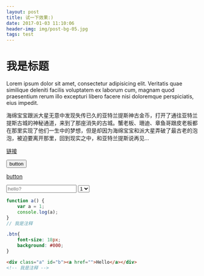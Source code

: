 ```yaml
---
layout: post
title: 试一下效果:)
date: 2017-01-03 11:10:06
header-img: img/post-bg-05.jpg
tags: test
---
```


我是标题
======

Lorem ipsum dolor sit amet, consectetur adipisicing elit. Veritatis quae similique deleniti facilis voluptatem ex laborum cum, magnam quod praesentium rerum illo excepturi libero facere nisi doloremque perspiciatis, eius impedit.

海绵宝宝跟派大星无意中发现失传已久的亚特兰提斯神古金币，打开了通往亚特兰提斯古城的神秘通道，来到了那座消失的古城。蟹老板、珊迪、章鱼哥跟皮老板都在那里实现了他们一生中的梦想，但是却因为海绵宝宝和派大星弄破了最古老的泡泡，被迫要离开那里，回到现实之中，和亚特兰提斯说再见...

<a href="javascript:;">链接</a>

<button class="btn">button</button>

<a href="javascript:;" class="btn">button</a>

<input type="text" placeholder="hello?">

<select name="" id="">
	<option value="">1</option>
	<option value="">2</option>
	<option value="">3</option>
</select>


```js
function a() {
	var a = 1;
	console.log(a);
}
// 我是注释
```

```css
.btn{
	font-size: 18px;
	background: #000;
}
```

```html
<div class="a" id="b"><a href="">Hello</a></div>
<!-- 我是注释 -->
```